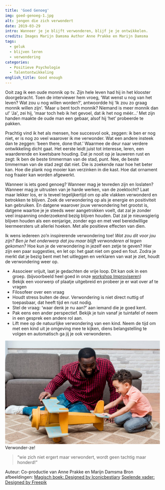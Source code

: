 ```yaml
---
title: 'Goed Genoeg'
img: goed-genoeg-1.jpg
alt: jongen die zich verwondert
date: 2019-03-29
intro: Wanneer je je blijft verwonderen, blijf je je ontwikkelen.
credits: Images Marijn Damsma Author Anne Prakke en Marijn Damsma
tags:
  - geluk
  - blijven leren
  - verwondering
categories:
  - Positieve Psychologie
  - Talentontwikkeling
english_title: Good enough
---
```


Ooit zag ik een oude monnik op tv. Zijn hele leven had hij in het klooster doorgebracht. Toen de interviewer hem vroeg, ‘Wat wenst u nog van het leven? Wat zou u nog willen worden?’, antwoordde hij ‘Ik zou zo graag monnik willen zijn’. ‘Maar u bent toch monnik? Niemand is meer monnik dan u!’ ‘Ja', zei hij, 'maar toch heb ik het gevoel, dat ik het nog méér...’ Met zijn handen maakte de oude man een gebaar, alsof hij ‘het’ probeerde te pakken.

Prachtig vind ik het als mensen, hoe succesvol ook, zeggen: ik ben er nog niet, er is nog zo veel waarover ik me verwonder. Wat een andere insteek dan te zeggen: ‘been there, done that.’ Waarmee de deur naar verdere ontwikkeling dicht gaat. Het eerste leidt juist tot interesse, leren, een waarderende en kwetsbare houding. Dat je nooit op je lauweren rust en zegt: Ik ben de beste timmerman van de stad, punt. Nee, de beste timmerman van de stad zegt dat niet. Die is zoekende naar hoe het beter kan. Hoe die plank nog mooier kan verzinken in die kast. Hoe dat ornament nog fraaier kan worden afgewerkt.

Wanneer is iets goed genoeg? Wanneer mag je tevreden zijn en loslaten? Wanneer mag je uitrusten van je harde werken, van de zoektocht? Laat maar lekker los, er is teveel tegelijkertijd om op alle vlakken verwonderd en betrokken te blijven. Zoek de verwondering op als je energie en positiviteit kan gebruiken. En datgene waarover jouw verwondering het grootst is, datgene waartoe je je steeds weer aangetrokken voelt, dat zal je zonder veel inspanning onderzoekend bezig blijven houden. Dat zal je nieuwsgierig blijven houden als een eenjarige, zonder ego en met veel bereidwillige leermeersters uit allerlei hoeken. Met alle positieve effecten van dien.

Ik wens iedereen zo’n inspirerende verwondering toe! _Wat zou dit voor jou zijn? Ben je het onderwerp dat jou maar blijft verwonderen al tegen gekomen?_ Hoe kun je de verwondering in jezelf een zetje te geven? Hier zijn een paar suggesties, en let op: het gaat niet om goed en fout. Zodra je merkt dat je bezig bent met het uitleggen en verklaren van wat je ziet, houdt de verwondering weer op.

- Associeer vrijuit, laat je gedachten de vrije loop. Dit kan ook in een groep. (bijvoorbeeld heel goed in onze [workshop Improviseren](/trainingen/improviseren/))
- Bekijk een voorwerp of plaatje uitgebreid en probeer je er wat over af te vragen
- Filosofeer over een vraag
- Houdt stress buiten de deur. Verwondering is niet direct nuttig of toepasbaar, dat heeft tijd en rust nodig.
- Stel de vraag: ‘waar denk je nu aan?’ aan iemand die je goed kent.
- Pak eens een ander perspectief. Bekijk je tuin vanaf je tuintafel of neem in een gesprek een andere rol aan.
- Lift mee op de natuurlijke verwondering van een kind. Neem de tijd om met een kind uit je omgeving mee te kijken, diens belangstelling te volgen en automatisch ga jij je ook verwonderen.

![Vader en zoon spelen](./goed-genoeg-2.jpg) Verwonder-ze!

> “wie zich niet ergert maar verwondert, wordt geen tachtig maar honderd!”

Auteur: Co-productie van Anne Prakke en Marijn Damsma Bron afbeeldingen: [Magisch boek: Designed by Iconicbestiary](https://nl.freepik.com/vrije-vector/boy-kid-reading-magic-spell-book-als-het-gloeit_1311189.htm) [Spelende vader: Designed by Freepik](https://nl.freepik.com/vrije-photo/zwarte-vader-en-zoon-spelen-met-speelgoed-vliegtuig_4130632.htm)
